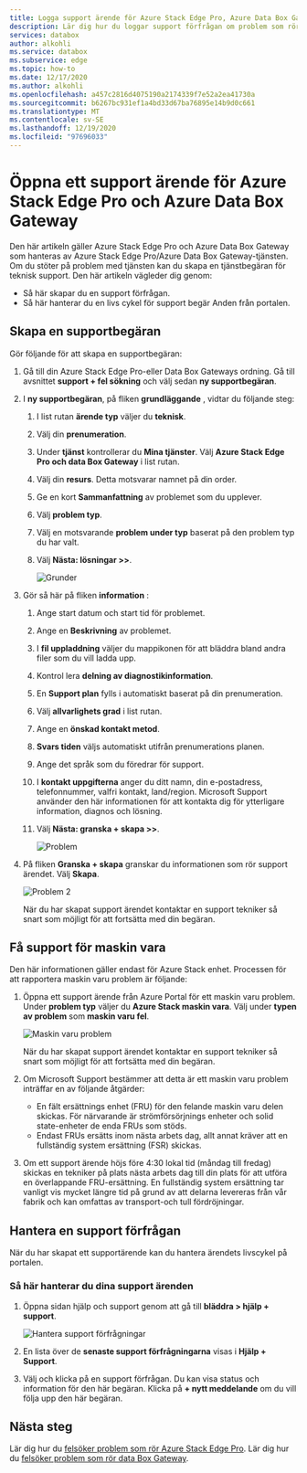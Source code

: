 ```yaml
---
title: Logga support ärende för Azure Stack Edge Pro, Azure Data Box Gateway | Microsoft Docs
description: Lär dig hur du loggar support förfrågan om problem som rör Azure Stack Edge Pro eller Data Box Gateway beställningar.
services: databox
author: alkohli
ms.service: databox
ms.subservice: edge
ms.topic: how-to
ms.date: 12/17/2020
ms.author: alkohli
ms.openlocfilehash: a457c2816d4075190a2174339f7e52a2ea41730a
ms.sourcegitcommit: b6267bc931ef1a4bd33d67ba76895e14b9d0c661
ms.translationtype: MT
ms.contentlocale: sv-SE
ms.lasthandoff: 12/19/2020
ms.locfileid: "97696033"
---
```

# <a name="open-a-support-ticket-for-azure-stack-edge-pro-and-azure-data-box-gateway"></a>Öppna ett support ärende för Azure Stack Edge Pro och Azure Data Box Gateway

Den här artikeln gäller Azure Stack Edge Pro och Azure Data Box Gateway som hanteras av Azure Stack Edge Pro/Azure Data Box Gateway-tjänsten. Om du stöter på problem med tjänsten kan du skapa en tjänstbegäran för teknisk support. Den här artikeln vägleder dig genom:

* Så här skapar du en support förfrågan.
* Så här hanterar du en livs cykel för support begär Anden från portalen.

## <a name="create-a-support-request"></a>Skapa en supportbegäran

Gör följande för att skapa en supportbegäran:

1. Gå till din Azure Stack Edge Pro-eller Data Box Gateways ordning. Gå till avsnittet **support + fel sökning** och välj sedan **ny supportbegäran**.

2. I **ny supportbegäran**, på fliken **grundläggande** , vidtar du följande steg:

    1. I list rutan **ärende typ** väljer du **teknisk**.
    2. Välj din **prenumeration**.
    3. Under **tjänst** kontrollerar du **Mina tjänster**. Välj **Azure Stack Edge Pro och data Box Gateway** i list rutan.
    4. Välj din **resurs**. Detta motsvarar namnet på din order.
    5. Ge en kort **Sammanfattning** av problemet som du upplever. 
    6. Välj **problem typ**.
    7. Välj en motsvarande **problem under typ** baserat på den problem typ du har valt.
    8. Välj **Nästa: lösningar >>**.

        ![Grunder](./media/azure-stack-edge-contact-microsoft-support/data-box-edge-support-request-1.png)

3. Gör så här på fliken **information** :

    1. Ange start datum och start tid för problemet.
    2. Ange en **Beskrivning** av problemet.
    3. I **fil uppladdning** väljer du mappikonen för att bläddra bland andra filer som du vill ladda upp.
    4. Kontrol lera **delning av diagnostikinformation**.
    5. En **Support plan** fylls i automatiskt baserat på din prenumeration.
    6. Välj **allvarlighets grad** i list rutan.
    7. Ange en **önskad kontakt metod**.
    8. **Svars tiden** väljs automatiskt utifrån prenumerations planen.
    9. Ange det språk som du föredrar för support.
    10. I **kontakt uppgifterna** anger du ditt namn, din e-postadress, telefonnummer, valfri kontakt, land/region. Microsoft Support använder den här informationen för att kontakta dig för ytterligare information, diagnos och lösning. 
    11. Välj **Nästa: granska + skapa >>**.

        ![Problem](./media/azure-stack-edge-contact-microsoft-support/data-box-edge-support-request-2.png)

4. På fliken **Granska + skapa** granskar du informationen som rör support ärendet. Välj **Skapa**. 

    ![Problem 2](./media/azure-stack-edge-contact-microsoft-support/data-box-edge-support-request-3.png)

    När du har skapat support ärendet kontaktar en support tekniker så snart som möjligt för att fortsätta med din begäran.

## <a name="get-hardware-support"></a>Få support för maskin vara

Den här informationen gäller endast för Azure Stack enhet. Processen för att rapportera maskin varu problem är följande:

1. Öppna ett support ärende från Azure Portal för ett maskin varu problem. Under **problem typ** väljer du **Azure Stack maskin vara**. Välj under **typen av problem** som **maskin varu fel**.

    ![Maskin varu problem](./media/azure-stack-edge-contact-microsoft-support/data-box-edge-hardware-issue-1.png)

    När du har skapat support ärendet kontaktar en support tekniker så snart som möjligt för att fortsätta med din begäran.

2. Om Microsoft Support bestämmer att detta är ett maskin varu problem inträffar en av följande åtgärder:

    * En fält ersättnings enhet (FRU) för den felande maskin varu delen skickas. För närvarande är strömförsörjnings enheter och solid state-enheter de enda FRUs som stöds.
    * Endast FRUs ersätts inom nästa arbets dag, allt annat kräver att en fullständig system ersättning (FSR) skickas.

3. Om ett support ärende höjs före 4:30 lokal tid (måndag till fredag) skickas en tekniker på plats nästa arbets dag till din plats för att utföra en överlappande FRU-ersättning. En fullständig system ersättning tar vanligt vis mycket längre tid på grund av att delarna levereras från vår fabrik och kan omfattas av transport-och tull fördröjningar.

## <a name="manage-a-support-request"></a>Hantera en support förfrågan

När du har skapat ett supportärende kan du hantera ärendets livscykel på portalen.

### <a name="to-manage-your-support-requests"></a>Så här hanterar du dina support ärenden

1. Öppna sidan hjälp och support genom att gå till **bläddra > hjälp + support**.

    ![Hantera support förfrågningar](./media/azure-stack-edge-contact-microsoft-support/data-box-edge-manage-support-request-1.png)

2. En lista över de **senaste support förfrågningarna** visas i **Hjälp + Support**.

    <!--[Manage support requests](./media/azure-stack-edge-contact-microsoft-support/data-box-edge-support-request-1.png)--> 

3. Välj och klicka på en support förfrågan. Du kan visa status och information för den här begäran. Klicka på **+ nytt meddelande** om du vill följa upp den här begäran.

## <a name="next-steps"></a>Nästa steg

Lär dig hur du [felsöker problem som rör Azure Stack Edge Pro](azure-stack-edge-troubleshoot.md).
Lär dig hur du [felsöker problem som rör data Box Gateway](data-box-gateway-troubleshoot.md).
